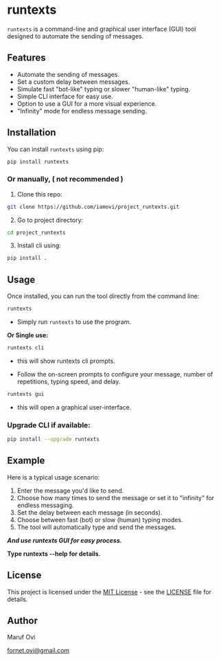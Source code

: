 # runtexts

`runtexts` is a command-line and graphical user interface (GUI) tool designed to automate the sending of messages.

## Features

- Automate the sending of messages.
- Set a custom delay between messages.
- Simulate fast "bot-like" typing or slower "human-like" typing.
- Simple CLI interface for easy use.
- Option to use a GUI for a more visual experience.
- "Infinity" mode for endless message sending.

## Installation

You can install `runtexts` using pip:

```bash
pip install runtexts
```

### Or manually, ( not recommended )

1. Clone this repo:

```bash
git clone https://github.com/iamovi/project_runtexts.git
```

2. Go to project directory:

```bash
cd project_runtexts
````

3. Install cli using:

```bash
pip install .
```

## Usage

Once installed, you can run the tool directly from the command line:

```bash
runtexts
```

- Simply run `runtexts` to use the program.

**Or Single use:**

```bash
runtexts cli
```

- this will show runtexts cli prompts.

- Follow the on-screen prompts to configure your message, number of repetitions, typing speed, and delay.

```bash
runtexts gui
```

- this will open a graphical user-interface.

### Upgrade CLI if available:

```bash
pip install --upgrade runtexts
```

## Example

Here is a typical usage scenario:

1. Enter the message you'd like to send.
2. Choose how many times to send the message or set it to "infinity" for endless messaging.
3. Set the delay between each message (in seconds).
4. Choose between fast (bot) or slow (human) typing modes.
5. The tool will automatically type and send the messages.

***And use runtexts GUI for easy process.***

**Type runtexts --help for details.**

## License

This project is licensed under the [MIT License](LICENSE) - see the [LICENSE](LICENSE) file for details.

## Author

Maruf Ovi

fornet.ovi@gmail.com